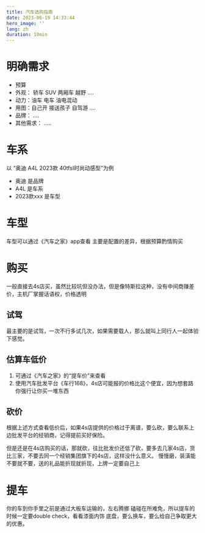 ```yaml
---
title: 汽车选购指南
date: 2023-06-19 14:33:44
hero_image: ''
lang: zh
duration: 10min
---
```


# 明确需求

- 预算
- 外观： 轿车 SUV  两厢车  越野 ....
- 动力：油车  电车 油电混动
- 用图：自己开 接送孩子 自驾游 ....
- 品牌： ....
- 其他需求： .....

# 车系

以 “奥迪 A4L 2023款 40tfsI时尚动感型”为例
- 奥迪 是品牌
- A4L 是车系
- 2023款xxx 是车型

# 车型

车型可以通过《汽车之家》app查看 主要是配置的差异，根据预算酌情购买

# 购买

一般直接去4s店买，虽然比较坑但没办法，但是像特斯拉这种，没有中间商赚差价，主机厂掌握话语权，价格透明

## 试驾

最主要的是试驾，一次不行多试几次，如果需要载人，那么就叫上同行人一起体验下感觉。

## 估算车低价

1. 可通过《汽车之家》的“提车价”来查看
2. 使用汽车批发平台《车行168》，4s店可能报的价格比这个便宜，因为想套路你强行让你买一堆东西


## 砍价
根据上述方式查看低价后，如果4s店提供的价格过于离谱，要么砍，要么联系上边批发平台的经销商，记得提前买好保险。

但是还是在4s店购买的话，那就砍，往比批发价还低了砍，要多去几家4s店，货比三家，不要去同一个经销集团旗下的4s店，这样没什么意义。
慢慢磨，装潢能不要就不要，送的礼品能折现就折现，上牌一定要自己上

# 提车

你的车到你手里之前是通过大板车运输的，左右腾挪 磕碰在所难免，所以提车的时候一定要double check，看看漆面内饰 底盘，要么换车，要么给自己争取更大的优惠。